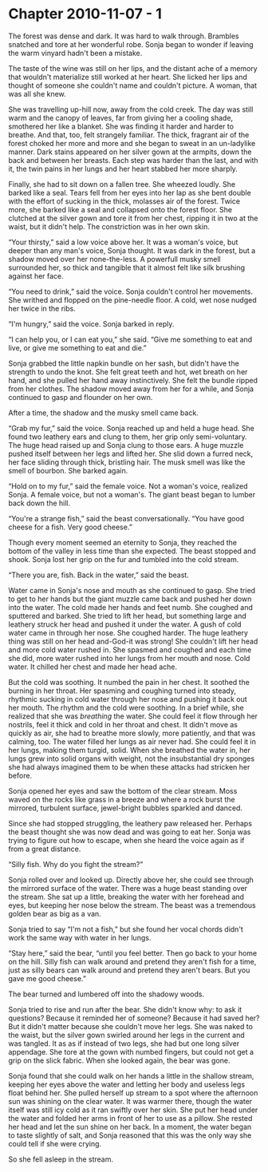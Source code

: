 # Chapter 2010-11-07 - 1

The forest was dense and dark.  It was hard to walk through.  Brambles snatched and tore
at her wonderful robe.  Sonja began to wonder if leaving the warm vinyard hadn't been a
mistake.

The taste of the wine was still on her lips, and the distant ache of a memory that wouldn't
materialize still worked at her heart.  She licked her lips and thought of someone she
couldn't name and couldn't picture.  A woman, that was all she knew.

She was travelling up-hill now, away from the cold creek.  The day was still warm and
the canopy of leaves, far from giving her a cooling shade, smothered her like a blanket.
She was finding it harder and harder to breathe.  And that, too, felt strangely familiar.
The thick, fragrant air of the forest choked her more and more and she began to sweat
in an un-ladylike manner.  Dark stains appeared on her silver gown at the armpits, down the
back and between her breasts.  Each step was harder than the last, and with it, the twin pains
in her lungs and her heart stabbed her more sharply.

Finally, she had to sit down on a fallen tree.  She wheezed loudly. She barked like a seal.
Tears fell from her eyes into her lap as she bent double with the effort of sucking in the
thick, molasses air of the forest.  Twice more, she barked like a seal and collapsed onto
the forest floor.  She clutched at the silver gown and tore it from her chest, ripping it
in two at the waist, but it didn't help.  The constriction was in her own skin.

“Your thirsty,” said a low voice above her.  It was a woman's voice, but deeper than any
man's voice, Sonja thought. It was dark in the forest, but a shadow moved over her none-the-less.
A powerfull musky smell surrounded her, so thick and tangible that it almost felt like silk
brushing against her face.

“You need to drink,” said the voice.  Sonja couldn't control her movements.  She writhed and
flopped on the pine-needle floor.  A cold, wet nose nudged her twice in the ribs.

“I'm hungry,” said the voice.  Sonja barked in reply.

“I can help you, or I can eat you,” she said.  “Give me something to eat and live, or 
give me something to eat and die.”

Sonja grabbed the little napkin bundle on her sash, but didn't have the strength to undo the
knot.  She felt great teeth and hot, wet breath on her hand, and she pulled her hand away
instinctively.  She felt the bundle ripped from her clothes.  The shadow moved away from her
for a while, and Sonja continued to gasp and flounder on her own.

After a time, the shadow and the musky smell came back.

“Grab my fur,” said the voice.  Sonja reached up and held a huge head.  She found two leathery
ears and clung to them, her grip only semi-voluntary.  The huge head raised up and Sonja clung
to those ears.  A huge muzzle pushed itself between her legs and lifted her.  She slid down
a furred neck, her face sliding through thick, bristling hair.  The musk smell was like the
smell of bourbon.  She barked again.

“Hold on to my fur,” said the female voice.  Not a woman's voice, realized Sonja.  A female
voice, but not a woman's.  The giant beast began to lumber back down the hill.

“You're a strange fish,” said the beast conversationally. “You have good cheese for a fish.
Very good cheese.”

Though every moment seemed an eternity to Sonja, they reached the bottom of the valley in
less time than she expected.  The beast stopped and shook.  Sonja lost her grip on the fur
and tumbled into the cold stream.

“There you are, fish.  Back in the water,” said the beast.

Water came in Sonja's nose and mouth as she continued to gasp.  She tried to get to her hands
but the giant muzzle came back and pushed her down into the water.  The cold made her hands
and feet numb.  She coughed and sputtered and barked.  She tried to lift her head, but something
large and leathery struck her head and pushed it under the water. A gush of cold water came in
through her nose.  She coughed harder. The huge leathery thing was still on her head and-God-it
was strong! She couldn't lift her head and more cold water rushed in.  She spasmed and coughed
and each time she did, more water rushed into her lungs from her mouth and nose.  Cold water.
It chilled her chest and made her head ache.

But the cold was soothing.  It numbed the pain in her chest.  It soothed the burning in her
throat.  Her spasming and coughing turned into steady, rhythmic sucking in cold water through
her nose and pushing it back out her mouth.  The rhythm and the cold were soothing.  In a brief
while, she realized that she was *breathing* the water.  She could feel it flow through her
nostrils, feel it thick and cold in her throat and chest.  It didn't move as quickly as air,
she had to breathe more slowly, more patiently, and that was calming, too.  The water filled
her lungs as air never had.  She could feel it in her lungs, making them turgid, solid.  When
she breathed the water in, her lungs grew into solid organs with weight, not the insubstantial
dry sponges she had always imagined them to be when these attacks had stricken her before.

Sonja opened her eyes and saw the bottom of the clear stream.  Moss waved on the rocks like
grass in a breeze and where a rock burst the mirrored, turbulent surface, jewel-bright bubbles
sparkled and danced.

Since she had stopped struggling, the leathery paw released her.  Perhaps the beast thought
she was now dead and was going to eat her.  Sonja was trying to figure out how to escape,
when she heard the voice again as if from a great distance.

“Silly fish.  Why do you fight the stream?”

Sonja rolled over and looked up.  Directly above her, she could see through the mirrored
surface of the water.  There was a huge beast standing over the stream.  She sat up a little,
breaking the water with her forehead and eyes, but keeping her nose below the stream.  The
beast was a tremendous golden bear as big as a van.

Sonja tried to say “I'm not a fish,” but she found her vocal chords didn't work the same way
with water in her lungs.

“Stay here,” said the bear, “until you feel better.  Then go back to your home on the hill.
Silly fish can walk around and pretend they aren't fish for a time, just as silly bears
can walk around and pretend they aren't bears.  But you gave me good cheese.”

The bear turned and lumbered off into the shadowy woods.  

Sonja tried to rise and run after the bear.  She didn't know why: to ask it questions? Because
it reminded her of someone? Because it had saved her?  But it didn't matter because she
couldn't move her legs.  She was naked to the waist, but the silver gown swirled around
her legs in the current and was tangled.  It as as if instead of two legs, she had but one
long silver appendage.  She tore at the gown with numbed fingers, but could not get a grip
on the slick fabric.  When she looked again, the bear was gone.

Sonja found that she could walk on her hands a little in the shallow stream, keeping her
eyes above the water and letting her body and useless legs float behind her.  She pulled
herself up stream to a spot where the afternoon sun was shining on the clear water.  It
was warmer there, though the water itself was still icy cold as it ran swiftly over her
skin.  She put her head under the water and folded her arms in front of her to use as
a pillow.  She rested her head and let the sun shine on her back.  In a moment, the water
began to taste slightly of salt, and Sonja reasoned that this was the only way she could
tell if she were crying.

So she fell asleep in the stream.
